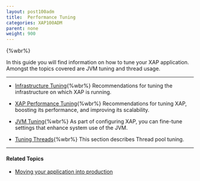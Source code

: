 ```yaml
---
layout: post100adm
title:  Performance Tuning
categories: XAP100ADM
parent: none
weight: 900
---
```


{%wbr%}

In this guide you will find information on how to tune your XAP application. Amongst the topics covered are JVM tuning and thread usage.

<hr/>

- [Infrastructure Tuning](./tuning-infrastructure.html){%wbr%}
Recommendations for tuning the infrastructure on which XAP is running.

- [XAP Performance Tuning](./tuning-gigaspaces-performance.html){%wbr%}
Recommendations for tuning XAP, boosting its performance, and improving its scalability.

- [JVM Tuning](./tuning-java-virtual-machines.html){%wbr%}
As part of configuring XAP, you can fine-tune settings that enhance system use of the JVM.

- [Tuning Threads](./tuning-threads-usage.html){%wbr%}
This section describes Thread pool tuning.

 <hr/>

#### Related Topics

- [Moving your application into production](/sbp/moving-into-production-checklist.html)